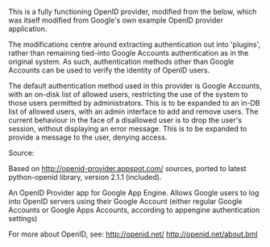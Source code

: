 This is a fully functioning OpenID provider, modified from the below, which was
itself modified from Google's own example OpenID provider application.

The modifications centre around extracting authentication out into 'plugins',
rather than remaining tied-into Google Accounts authentication as in the
original system. As such, authentication methods other than Google Accounts
can be used to verify the identity of OpenID users.

The default authentication method used in this provider is Google Accounts,
with an on-disk list of allowed users, restricting the use of the system to
those users permitted by administrators. This is to be expanded to an in-DB
list of allowed users, with an admin interface to add and remove users. The
current behaviour in the face of a disallowed user is to drop the user's
session, without displaying an error message. This is to be expanded to
provide a message to the user, denying access.

Source:

Based on http://openid-provider.appspot.com/ sources, ported to latest
python-openid library, version 2.1.1 (included).

An OpenID Provider app for Google App Engine. Allows Google users to log into
OpenID servers using their Google Account
(either regular Google Accounts or Google Apps Accounts, according to
appengine authentication settings)

For more about OpenID, see:
  http://openid.net/
  http://openid.net/about.bml
